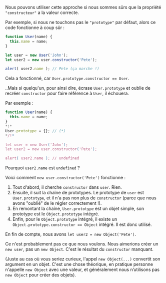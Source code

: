 Nous pouvons utiliser cette approche si nous sommes sûrs que la propriété `"constructeur"` a la valeur correcte.

Par exemple, si nous ne touchons pas le `"prototype"` par défaut, alors ce code fonctionne à coup sûr :

```js run
function User(name) {
  this.name = name;
}

let user = new User('John');
let user2 = new user.constructor('Pete');

alert( user2.name ); // Pete (ça marche !)
```

Cela a fonctionné, car `User.prototype.constructor == User`.

..Mais si quelqu'un, pour ainsi dire, écrase `User.prototype` et oublie de recréer `constructor` pour faire référence à `User`, il échouera.

Par exemple :

```js run
function User(name) {
  this.name = name;
}
*!*
User.prototype = {}; // (*)
*/!*

let user = new User('John');
let user2 = new user.constructor('Pete');

alert( user2.name ); // undefined
```

Pourquoi `user2.name` est `undefined` ?

Voici comment `new user.constructor('Pete')` fonctionne :

1. Tout d'abord, il cherche `constructor` dans `user`. Rien.
2. Ensuite, il suit la chaîne de prototypes. Le prototype de `user` est `User.prototype`, et il n'a pas non plus de `constructor` (parce que nous avons "oublié" de le régler correctement !).
3. En remontant la chaîne, `User.prototype` est un objet simple, son prototype est le `Object.prototype` intégré.
4. Enfin, pour le `Object.prototype` intégré, il existe un `Object.prototype.constructor == Object` intégré. Il est donc utilisé.

En fin de compte, nous avons `let user2 = new Object('Pete')`.

Ce n'est probablement pas ce que nous voulons. Nous aimerions créer un `new user`, pas un `new Object`. C'est le résultat du `constructor` manquant.

(Juste au cas où vous seriez curieux, l'appel `new Object(...)` convertit son argument en un objet. C'est une chose théorique, en pratique personne n'appelle `new Object` avec une valeur, et généralement nous n’utilisons pas `new Object` pour créer des objets).
